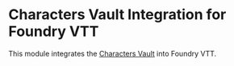 # Characters Vault Integration for Foundry VTT

This module integrates the [Characters Vault](https://charactersvault.com/) into Foundry VTT.